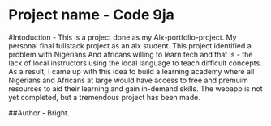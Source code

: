 # Project name - Code 9ja

#Intoduction -
This is a project done as my Alx-portfolio-project. My personal final fullstack project as an alx student. This project identified a problem with Nigerians And africans willing to learn tech  and that is - the lack of local instructors using the local language to teach difficult concepts. As a result, I came up with this idea to build a learning academy where all Nigerians and Africans at large would have access to free and premuim resources to aid their learning and gain in-demand skills.
The webapp is not yet completed, but a tremendous project has been made.

##Author - Bright.
